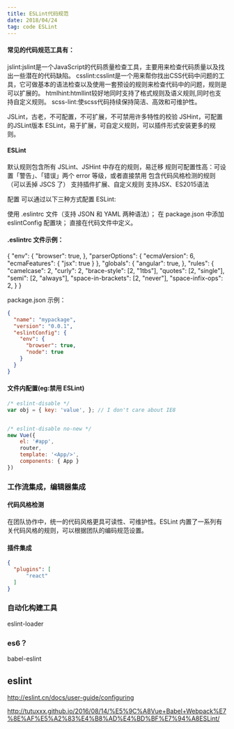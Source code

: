 ```yaml
---
title: ESLint代码规范
date: 2018/04/24
tag: code ESLint
---
```








####  常见的代码规范工具有：

jslint:jslint是一个JavaScript的代码质量检查工具，主要用来检查代码质量以及找出一些潜在的代码缺陷。
csslint:csslint是一个用来帮你找出CSS代码中问题的工具，它可做基本的语法检查以及使用一套预设的规则来检查代码中的问题，规则是可以扩展的。
htmlhint:htmllint较好地同时支持了格式规则及语义规则,同时也支持自定义规则。
scss-lint:使scss代码持续保持简洁、高效和可维护性。

JSLint，古老，不可配置，不可扩展，不可禁用许多特性的校验
JSHint，可配置的JSLint版本
ESLint，易于扩展，可自定义规则，可以插件形式安装更多的规则。




#### ESLint

默认规则包含所有 JSLint、JSHint 中存在的规则，易迁移
规则可配置性高：可设置「警告」、「错误」两个 error 等级，或者直接禁用
包含代码风格检测的规则（可以丢掉 JSCS 了）
支持插件扩展、自定义规则
支持JSX、ES2015语法


配置
可以通过以下三种方式配置 ESLint:

使用 .eslintrc 文件（支持 JSON 和 YAML 两种语法）；
在 package.json 中添加 eslintConfig 配置块；
直接在代码文件中定义。

#### .eslintrc 文件示例：
{
  "env": {
    "browser": true,
  },
  "parserOptions": {
    "ecmaVersion": 6,
    "ecmaFeatures": {
      "jsx": true
    }
  },
  "globals": {
    "angular": true,
  },
  "rules": {
    "camelcase": 2,
    "curly": 2,
    "brace-style": [2, "1tbs"],
    "quotes": [2, "single"],
    "semi": [2, "always"],
    "space-in-brackets": [2, "never"],
    "space-infix-ops": 2,
  }
}


package.json 示例：
```json
{
  "name": "mypackage",
  "version": "0.0.1",
  "eslintConfig": {
    "env": {
      "browser": true,
      "node": true
    }
  }
}
```



#### 文件内配置(eg:禁用 ESLint)
```javascript
/* eslint-disable */
var obj = { key: 'value', }; // I don't care about IE8


/* eslint-disable no-new */
new Vue({
	el: '#app',
	router,
	template: '<App/>',
	components: { App }
})
```



### 工作流集成，编辑器集成










#### 代码风格检测
在团队协作中，统一的代码风格更具可读性、可维护性。ESLint 内置了一系列有关代码风格的规则，可以根据团队的编码规范设置。



#### 插件集成
```json
{
  "plugins": [
      "react"
  ]
}
```


### 自动化构建工具
eslint-loader
### es6？
babel-eslint


## eslint

http://eslint.cn/docs/user-guide/configuring





http://tutuxxx.github.io/2016/08/14/%E5%9C%A8Vue+Babel+Webpack%E7%8E%AF%E5%A2%83%E4%B8%AD%E4%BD%BF%E7%94%A8ESLint/










